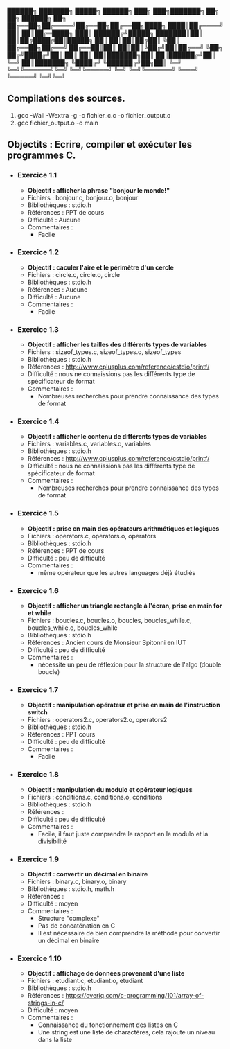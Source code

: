 
 ██████╗ ███████╗ █████╗ ██████╗ ███╗   ███╗███████╗    ██╗   ██╗ ██████╗    ██╗
 ██╔══██╗██╔════╝██╔══██╗██╔══██╗████╗ ████║██╔════╝    ██║   ██║██╔═████╗  ███║
 ██████╔╝█████╗  ███████║██║  ██║██╔████╔██║█████╗      ██║   ██║██║██╔██║  ╚██║
 ██╔══██╗██╔══╝  ██╔══██║██║  ██║██║╚██╔╝██║██╔══╝      ╚██╗ ██╔╝████╔╝██║   ██║
 ██║  ██║███████╗██║  ██║██████╔╝██║ ╚═╝ ██║███████╗     ╚████╔╝ ╚██████╔╝██╗██║
 ╚═╝  ╚═╝╚══════╝╚═╝  ╚═╝╚═════╝ ╚═╝     ╚═╝╚══════╝      ╚═══╝   ╚═════╝ ╚═╝╚═╝
                                                                               
                                                             
## Compilations des sources.
1. gcc -Wall -Wextra -g -c fichier_c.c -o fichier_output.o
2. gcc fichier_output.o -o main
 
 
## Objectits : Ecrire, compiler et exécuter les programmes C.

* ### Exercice 1.1
	* **Objectif : afficher la phrase "bonjour le monde!"**
	* Fichiers : bonjour.c, bonjour.o, bonjour
	* Bibliothèques : stdio.h
	* Références : PPT de cours
	* Difficulté : Aucune
	* Commentaires : 
		* Facile
		
* ### Exercice 1.2
	* **Objectif : caculer l'aire et le périmètre d'un cercle**
	* Fichiers : circle.c, circle.o, circle
	* Bibliothèques : stdio.h
	* Références : Aucune
	* Difficulté : Aucune
	* Commentaires : 
		* Facile
		
* ### Exercice 1.3
	* **Objectif : afficher les tailles des différents types de variables**
	* Fichiers : sizeof_types.c, sizeof_types.o, sizeof_types
	* Bibliothèques : stdio.h
	* Références : http://www.cplusplus.com/reference/cstdio/printf/
	* Difficulté : nous ne connaissions pas les différents type de spécificateur de format
	* Commentaires : 
		* Nombreuses recherches pour prendre connaissance des types de format

* ### Exercice 1.4
	* **Objectif : afficher le contenu de différents types de variables**
	* Fichiers : variables.c, variables.o, variables
	* Bibliothèques : stdio.h
	* Références : http://www.cplusplus.com/reference/cstdio/printf/
	* Difficulté : nous ne connaissions pas les différents type de spécificateur de format
	* Commentaires : 
		* Nombreuses recherches pour prendre connaissance des types de format

* ### Exercice 1.5
	* **Objectif : prise en main des opérateurs arithmétiques et logiques**
	* Fichiers : operators.c, operators.o, operators
	* Bibliothèques : stdio.h
	* Références : PPT de cours
	* Difficulté : peu de difficulté
	* Commentaires : 
		* même opérateur que les autres languages déjà étudiés

* ### Exercice 1.6
	* **Objectif : afficher un triangle rectangle à l'écran, prise en main for et while**
	* Fichiers : boucles.c, boucles.o, boucles, boucles_while.c, boucles_while.o, boucles_while
	* Bibliothèques : stdio.h
	* Références : Ancien cours de Monsieur Spitonni en IUT
	* Difficulté : peu de difficulté
	* Commentaires : 
		* nécessite un peu de réflexion pour la structure de l'algo (double boucle)

* ### Exercice 1.7
	* **Objectif : manipulation opérateur et prise en main de l'instruction switch**
	* Fichiers : operators2.c, operators2.o, operators2
	* Bibliothèques : stdio.h
	* Références : PPT cours
	* Difficulté : peu de difficulté
	* Commentaires : 
		* Facile

* ### Exercice 1.8
	* **Objectif : manipulation du modulo et opérateur logiques**
	* Fichiers : conditions.c, conditions.o, conditions
	* Bibliothèques : stdio.h
	* Références : 
	* Difficulté : peu de difficulté
	* Commentaires : 
		* Facile, il faut juste comprendre le rapport en le modulo et la divisibilité

* ### Exercice 1.9
	* **Objectif : convertir un décimal en binaire**
	* Fichiers : binary.c, binary.o, binary
	* Bibliothèques : stdio.h, math.h
	* Références : 
	* Difficulté : moyen
	* Commentaires : 
		* Structure "complexe"
		* Pas de concaténation en C
		* Il est nécessaire de bien comprendre la méthode pour convertir un décimal en binaire

* ### Exercice 1.10
	* **Objectif : affichage de données provenant d'une liste**
	* Fichiers : etudiant.c, etudiant.o, etudiant
	* Bibliothèques : stdio.h
	* Références : https://overiq.com/c-programming/101/array-of-strings-in-c/
	* Difficulté : moyen
	* Commentaires : 
		* Connaissance du fonctionnement des listes en C
		* Une string est une liste de charactères, cela rajoute un niveau dans la liste
